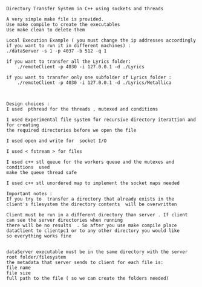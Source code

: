     Directory Transfer System in C++ using sockets and threads

    A very simple make file is provided.
    Use make compile to create the executables
    Use make clean to delete them 

    Local Execution Example ( you must change the ip addresses accordingly if you want to run it in different machines) :
    ./dataServer -s 1 -p 4037 -b 512 -q 1

    if you want to transfer all the Lyrics folder:
        ./remoteClient -p 4030 -i 127.0.0.1 -d ./Lyrics 

    if you want to transfer only one subfolder of Lyrics folder :
        ./remoteClient -p 4030 -i 127.0.0.1 -d ./Lyrics/Metallica



    Design choices :
    I used  pthread for the threads , mutexed and conditions

    I used Experimental file system for recursive directory iterattion and for creating 
    the required directories before we open the file

    I used open and write for  socket I/O  

    I used < fstream > for files 

    I used c++ stl queue for the workers queue and the mutexes and conditions  used
    make the queue thread safe

    I used c++ stl unordered map to implement the socket maps needed 

    Important notes : 
    If you try to  transfer a directory that already exists in the client's filesystem the directory contents  will be overwritten

    Client must be run in a different directory than server . If client can see the server directories when running 
    there will be no results  . So after you use make compile place dataClient to clientpc1 or to any other directory you would like 
    so everything works fine 


    dataServer executable must be in the same directory with the server root folder/filesystem
    the metadata that server sends to client for each file is:
    file name
    file size
    full path to the file ( so we can create the folders needed)